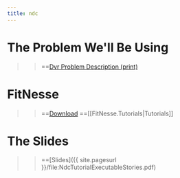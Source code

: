 ```yaml
---
title: ndc
---
```

# The Problem We'll Be Using
>> ==[Dvr Problem Description (print)](http://schuchert.wikispaces.com/DvrDesignProblem?f=print)

# FitNesse
>> ==[Download](http://fitnesse.org/FrontPage.FitNesseDevelopment.DownLoad)
>> ==[[FitNesse.Tutorials|Tutorials]]

# The Slides
>> ==[Slides]({{ site.pagesurl }}/file:NdcTutorialExecutableStories.pdf)